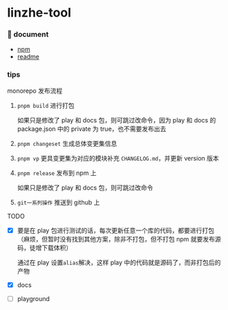 # linzhe-tool

### 🚀 document

- [npm](https://www.npmjs.com/package/linzhe-tools)
- [readme](https://github.com/linzhe141/linzhe-tools/blob/main/readme.md)

### tips

monorepo 发布流程

1. `pnpm build` 进行打包

   如果只是修改了 play 和 docs 包，则可跳过改命令，因为 play 和 docs 的 package.json 中的 private 为 true，也不需要发布出去

2. `pnpm changeset` 生成总体变更集信息
3. `pnpm vp` 更具变更集为对应的模块补充 `CHANGELOG.md`，并更新 version 版本

4. `pnpm release` 发布到 npm 上

   如果只是修改了 play 和 docs 包，则可跳过改命令

5. `git一系列操作` 推送到 github 上

TODO

- [x] 要是在 play 包进行测试的话，每次更新任意一个库的代码，都要进行打包（麻烦，但暂时没有找到其他方案，除非不打包，但不打包 npm 就要发布源码，徒增下载体积）

  通过在 play 设置`alias`解决，这样 play 中的代码就是源码了，而非打包后的产物

- [x] docs
- [ ] playground
